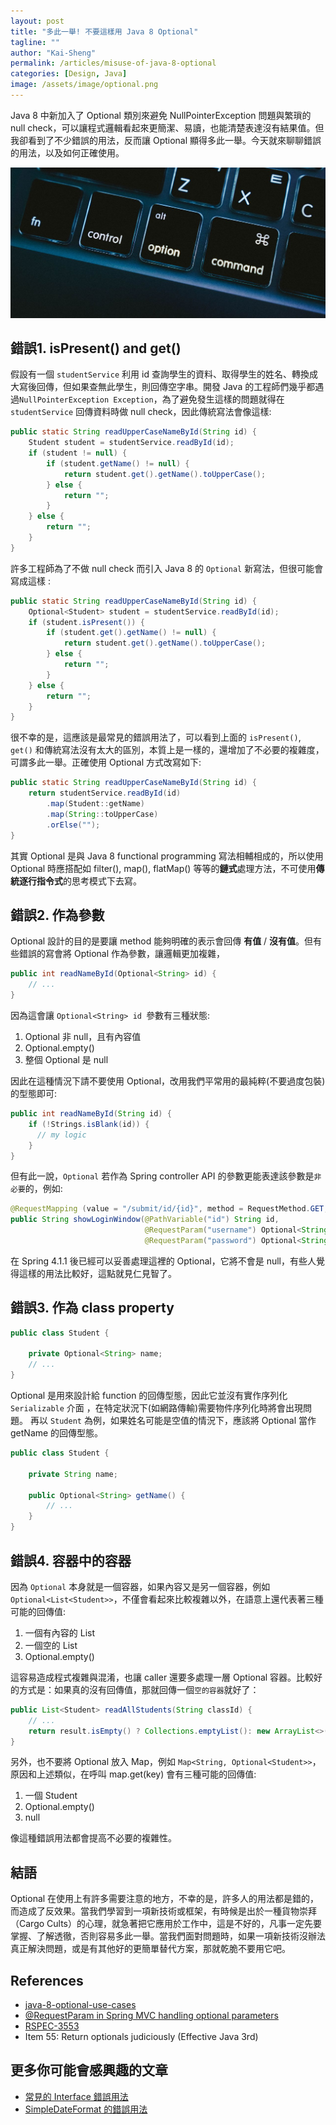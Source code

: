 ```yaml
---
layout: post
title: "多此一舉! 不要這樣用 Java 8 Optional"
tagline: ""
author: "Kai-Sheng"
permalink: /articles/misuse-of-java-8-optional
categories: [Design, Java]
image: /assets/image/optional.png
--- 
```


Java 8 中新加入了 Optional 類別來避免 NullPointerException 問題與繁瑣的 null check，可以讓程式邏輯看起來更簡潔、易讀，也能清楚表達沒有結果值。但我卻看到了不少錯誤的用法，反而讓 Optional 顯得多此一舉。今天就來聊聊錯誤的用法，以及如何正確使用。

![java8-optional](/assets/image/optional.png?size=full)
 
## **錯誤1. isPresent() and get()**
假設有一個 `studentService` 利用 id 查詢學生的資料、取得學生的姓名、轉換成大寫後回傳，但如果查無此學生，則回傳空字串。開發 Java 的工程師們幾乎都遇過`NullPointerException Exception`，為了避免發生這樣的問題就得在 `studentService` 回傳資料時做 null check，因此傳統寫法會像這樣:

```java
public static String readUpperCaseNameById(String id) {
    Student student = studentService.readById(id);
    if (student != null) {
        if (student.getName() != null) {
            return student.get().getName().toUpperCase();
        } else {
            return "";
        }
    } else {
        return "";
    }
}
```
許多工程師為了不做 null check 而引入 Java 8 的 `Optional` 新寫法，但很可能會寫成這樣 :

```java
public static String readUpperCaseNameById(String id) {
    Optional<Student> student = studentService.readById(id);
    if (student.isPresent()) {
        if (student.get().getName() != null) {
            return student.get().getName().toUpperCase();
        } else {
            return "";
        }
    } else {
        return "";
    }
}
```

很不幸的是，這應該是最常見的錯誤用法了，可以看到上面的 `isPresent()`, `get()` 和傳統寫法沒有太大的區別，本質上是一樣的，還增加了不必要的複雜度，可謂多此一舉。正確使用 Optional 方式改寫如下:
 
```java
public static String readUpperCaseNameById(String id) {
    return studentService.readById(id)
        .map(Student::getName)
        .map(String::toUpperCase)
        .orElse("");
}
```
其實 Optional 是與 Java 8 functional programming 寫法相輔相成的，所以使用 Optional 時應搭配如 filter(), map(), flatMap() 等等的**鏈式**處理方法，不可使用**傳統逐行指令式**的思考模式下去寫。

## **錯誤2. 作為參數**

Optional 設計的目的是要讓 method 能夠明確的表示會回傳 **有值** / **沒有值**。但有些錯誤的寫會將 Optional 作為參數，讓邏輯更加複雜，

```java
public int readNameById(Optional<String> id) {
    // ...
}
```

因為這會讓 `Optional<String> id `參數有三種狀態:
1. Optional 非 null，且有內容值
2. Optional.empty()
3. 整個 Optional 是 null

因此在這種情況下請不要使用 Optional，改用我們平常用的最純粹(不要過度包裝)的型態即可:

```java
public int readNameById(String id) {
    if (!Strings.isBlank(id)) {
      // my logic
    }
}
```

但有此一說，`Optional` 若作為 Spring controller API 的參數更能表達該參數是`非必要`的，例如: 

```java
@RequestMapping (value = "/submit/id/{id}", method = RequestMethod.GET, produces="text/xml")
public String showLoginWindow(@PathVariable("id") String id,
                              @RequestParam("username") Optional<String> username,
                              @RequestParam("password") Optional<String> password) { ... }
```

在 Spring 4.1.1 後已經可以妥善處理這裡的 Optional，它將不會是 null，有些人覺得這樣的用法比較好，這點就見仁見智了。

## **錯誤3. 作為 class property**

```java
public class Student {

    private Optional<String> name;
    // ...
}
```

Optional 是用來設計給 function 的回傳型態，因此它並沒有實作序列化 `Serializable` 介面 ，在特定狀況下(如網路傳輸)需要物件序列化時將會出現問題。
再以 `Student` 為例，如果姓名可能是空值的情況下，應該將 Optional 當作 getName 的回傳型態。

```java
public class Student {

    private String name;

    public Optional<String> getName() {
        // ...
    }
}
```

## **錯誤4. 容器中的容器**
因為 `Optional` 本身就是一個容器，如果內容又是另一個容器，例如 `Optional<List<Student>>`，不僅會看起來比較複雜以外，在語意上還代表著三種可能的回傳值:
1. 一個有內容的 List
2. 一個空的 List
3. Optional.empty()

這容易造成程式複雜與混淆，也讓 caller 還要多處理一層 Optional 容器。比較好的方式是：如果真的沒有回傳值，那就回傳一個`空的容器`就好了：

```java
public List<Student> readAllStudents(String classId) {   
    // ... 
    return result.isEmpty() ? Collections.emptyList(): new ArrayList<>(result);
}
```
 
另外，也不要將 Optional 放入 Map，例如 `Map<String, Optional<Student>>`，原因和上述類似，在呼叫 map.get(key) 會有三種可能的回傳值:
1. 一個 Student 
2. Optional.empty()
3. null

像這種錯誤用法都會提高不必要的複雜性。

## **結語**
Optional 在使用上有許多需要注意的地方，不幸的是，許多人的用法都是錯的，而造成了反效果。當我們學習到一項新技術或框架，有時候是出於一種貨物崇拜（Cargo Cults）的心理，就急著把它應用於工作中，這是不好的，凡事一定先要掌握、了解透徹，否則容易多此一舉。當我們面對問題時，如果一項新技術沒辦法真正解決問題，或是有其他好的更簡單替代方案，那就乾脆不要用它吧。

## **References**
- [java-8-optional-use-cases](http://dolszewski.com/java/java-8-optional-use-cases/)
- [@RequestParam in Spring MVC handling optional parameters](https://stackoverflow.com/questions/22373696/requestparam-in-spring-mvc-handling-optional-parameters)
- [RSPEC-3553](https://rules.sonarsource.com/java/tag/clumsy/RSPEC-3553)
- Item 55: Return optionals judiciously (Effective Java 3rd)

## **更多你可能會感興趣的文章**
- [常見的 Interface 錯誤用法](/articles/anti-pattern-of-java-interface-impl-style)
- [SimpleDateFormat 的錯誤用法](/articles/simple-date-format)